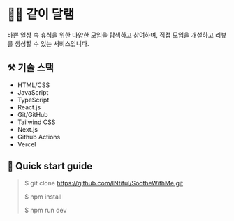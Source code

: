 # 🧘🏻 같이 달램

바쁜 일상 속 휴식을 위한 다양한 모임을 탐색하고 참여하며, 직접 모임을 개설하고 리뷰를 생성할 수 있는 서비스입니다.

## ⚒️ 기술 스택

- HTML/CSS
- JavaScript
- TypeScript
- React.js
- Git/GitHub
- Tailwind CSS
- Next.js
- Github Actions
- Vercel

## 🚀 Quick start guide

> $ git clone https://github.com/INtiful/SootheWithMe.git
>
> $ npm install
>
> $ npm run dev
